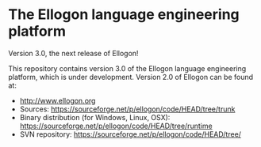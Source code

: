 # The Ellogon language engineering platform
Version 3.0, the next release of Ellogon!

This repository contains version 3.0 of the Ellogon language engineering platform, which is under development. Version 2.0 of Ellogon can be found at:

 * http://www.ellogon.org
 * Sources: https://sourceforge.net/p/ellogon/code/HEAD/tree/trunk
 * Binary distribution (for Windows, Linux, OSX): https://sourceforge.net/p/ellogon/code/HEAD/tree/runtime
 * SVN repository: https://sourceforge.net/p/ellogon/code/HEAD/tree/
